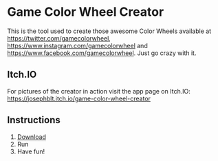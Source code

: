 # Game Color Wheel Creator
This is the tool used to create those awesome Color Wheels available at https://twitter.com/gamecolorwheel, https://www.instagram.com/gamecolorwheel and https://www.facebook.com/gamecolorwheel. Just go crazy with it.

## Itch.IO
For pictures of the creator in action visit the app page on Itch.IO:
https://josephblt.itch.io/game-color-wheel-creator

## Instructions
1. [Download](https://github.com/Josephblt/GameColorWheelCreator/releases/download/1.1/GameColorWheelCreator.exe)
2. Run
3. Have fun!
